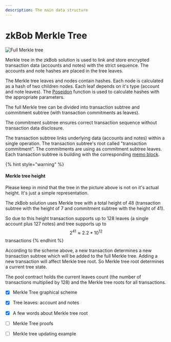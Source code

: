 ```yaml
---
description: The main data structure
---
```


# zkBob Merkle Tree

![Full Merkle tree](../../.gitbook/assets/Merkle\_200dpi\_b.png)

Merkle tree in the zkBob solution is used to link and store encrypted transaction data (accounts and notes) with the strict sequence. The accounts and note hashes are placed in the tree leaves.

The Merkle tree leaves and nodes contain hashes. Each node is calculated as a hash of two children nodes. Each leaf depends on it's type (account and note leaves). The [Poseidon](../the-poseidon-hash.md) function is used to calculate hashes with the appropriate parameters.

The full Merkle tree can be divided into transaction subtree and commitment subtree (with transaction commitments as leaves).

The commitment subtree ensures correct transaction sequence without transaction data disclosure.

The transaction subtree links underlying data (accounts and notes) within a single operation. The transaction subtree's root called "transaction commitment". The commitments are using as commitment subtree leaves. Each transaction subtree is building with the corresponding [memo block](../transaction-overview/untitled-1/).

{% hint style="warning" %}
#### Merkle tree height

Please keep in mind that the tree in the picture above is not on it's actual height. It's just a simple representation.

The zkBob solution uses Merkle tree with a total height of 48 (transaction subtree with the height of 7 and commitment subtree with the height of 41).

So due to this height transaction supports up to 128 leaves (a single account plus 127 notes) and tree supports up to $$2^{41} \approx 2.2 * 10^{12}$$ transactions
{% endhint %}

According to the scheme above, a new transaction determines a new transaction subtree which will be added to the full Merkle tree. Adding a new transaction will affect Merkle tree root. So Merkle tree root determines a current tree state.

The pool contract holds the current leaves count (the number of transactions multiplied by 128) and the Merkle tree roots for all transactions.



* [x] Merkle Tree graphical scheme
* [x] Tree leaves: account and notes
* [x] A few words about Merkle tree root
* [ ] Merkle Tree proofs
* [ ] Merkle tree updating example

